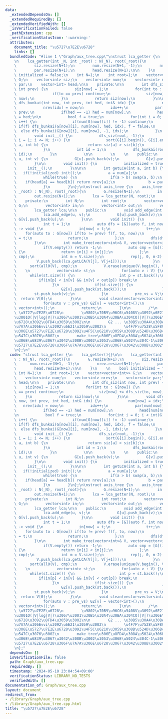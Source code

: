 ```yaml
---
data:
  _extendedDependsOn: []
  _extendedRequiredBy: []
  _extendedVerifiedWith: []
  _isVerificationFailed: false
  _pathExtension: cpp
  _verificationStatusIcon: ':warning:'
  attributes:
    document_title: "\u5727\u7E2E\u6728"
    links: []
  bundledCode: "#line 1 \"Graph/aux_tree.cpp\"\nstruct lca_getter {\n    lca_getter(){}\n\
    \n    lca_getter(int _N, int _root) : N(_N), root(_root){\n        G.resize(N+1);\n\
    \        siz.resize(N+1);\n        num.resize(N+1, -1);\n        nrev.resize(N+1);\n\
    \        par.resize(N+1);\n        head.resize(N+1);\n\n    }\n    \n    bool\
    \ initialized = false;\n    int N=1;\n    int root=1;\n    vector<vector<int>>\
    \ G;\n    vector<int> siz;\n    vector<int> num;\n    vector<int> nrev;\n    vector<int>\
    \ par;\n    vector<int> head;\n\n    private:\n\n        int dfs_siz(int now,\
    \ int prev) {\n            siz[now] = 1;\n            for(int to : G[now]) {\n\
    \                if(to == prev) continue;\n                siz[now] += dfs_siz(to,\
    \ now);\n            }\n            return siz[now];\n        }\n\n        void\
    \ dfs_bunkai(int now, int prev, int hed, int& idx) {\n            num[now] = idx;\n\
    \            nrev[idx] = now;\n            idx++;\n            par[num[now]] =\
    \ prev;\n            if(hed == -1) hed = num[now];\n            head[num[now]]\
    \ = hed;\n\n            bool f = true;\n            for(int i = 0; i < int(G[now].size());\
    \ i++) {\n                if(num[G[now][i]] != -1) continue;\n               \
    \ if(f) dfs_bunkai(G[now][i], num[now], hed, idx), f = false;\n              \
    \  else dfs_bunkai(G[now][i], num[now], -1, idx);\n            }\n        }\n\n\
    \        void init__() {\n            dfs_siz(root, -1);\n            for(int\
    \ i = 1; i <= N; i++) {\n                sort(G[i].begin(), G[i].end(), [&](int\
    \ a, int b) {\n                  return siz[a] > siz[b];\n                });\n\
    \            }\n            int id = 1;\n            dfs_bunkai(root, root, -1,\
    \ id);\n        }\n            \n\n        \n    \n    public:\n        void add_edge(int\
    \ u, int v) {\n            G[u].push_back(v);\n            G[v].push_back(u);\n\
    \        }\n\n        void init() {\n            initialized = true;\n       \
    \     init__();\n        }\n\n\n        int getLCA(int a, int b) {\n         \
    \   if(!initialized) init();\n            a = num[a];\n            b = num[b];\n\
    \            while(true) {\n               if(a > b) swap(a, b);\n           \
    \    if(head[a] == head[b]) return nrev[a];\n               b = par[head[b]];\n\
    \            }\n        }\n};\n\nstruct axis_tree {\n    axis_tree(int _N, int\
    \ _root) : N(_N), root(_root){\n        G.resize(N+1);\n        in.resize(N+1);\n\
    \        out.resize(N+1);\n        lca = lca_getter(N, root);\n    }\n   \n\n\
    \    private:\n        int N;\n        int root;\n        vector<vector<int>>\
    \ G;\n        vector<int> in;\n        vector<int> out;\n        vector<int> pre_vs;\n\
    \        lca_getter lca;\n\n    public:\n        void add_edge(int u, int v) {\n\
    \            lca.add_edge(u, v);\n            G[u].push_back(v);\n           \
    \ G[v].push_back(u);\n        }\n\n        void init() {\n            lca.init();\n\
    \            int t = 1;\n            auto dfs = [&](auto f, int now, int prev)\
    \ -> void {\n                in[now] = t;\n                t++;\n            \
    \    for(auto to : G[now]) if(to != prev) f(f, to, now);\n                out[now]\
    \ = t;\n                return;\n            };\n            dfs(dfs, root, -1);\n\
    \        }\n\n        int make_tree(vector<int>& V, vector<vector<int>>& G2) {\n\
    \            if(V.empty()) return -1;\n            auto cmp = [&](int i, int j)\
    \ {\n                return in[i] < in[j];\n            };\n            sort(all0(V),\
    \ cmp);\n            int m = V.size();\n            rep(j, 0, m-2) {\n       \
    \         V.push_back(lca.getLCA(V[j], V[j+1]));\n            }\n    \n      \
    \      sort(all0(V), cmp);\n            V.erase(unique(V.begin(), V.end()), V.end());\n\
    \    \n            vector<int> st;\n            for(auto v : V) {\n          \
    \      while(st.size()) {\n                    int p = st.back();\n          \
    \          if(in[p] < in[v] && in[v] < out[p]) break;\n                    st.pop_back();\n\
    \                }\n                if(st.size()) {\n                    G2[st.back()].push_back(v);\n\
    \                    G2[v].push_back(st.back());\n                }\n        \
    \        st.push_back(v);\n            }\n            pre_vs = V;\n          \
    \  return V[0];\n        }\n\n        void clean(vector<vector<int>> &G2) {\n\
    \            for(auto v : pre_vs) G2[v] = vector<int>();\n            pre_vs =\
    \ vector<int>();\n            return;\n        }\n\n        /*\n        @brief\
    \ \u5727\u7E2E\u6728\n        \u9802\u70B9\u96C6\u5408V\u3092\u6E21\u3059\u3068\
    \u3001O(|V|log|V|)\u3067\u3001\u30B5\u30A4\u30BA\u304CO(|V|)\u306E\u5727\u7E2E\
    \u6728\u3092\u8FD4\u3059\u3002\n\n        G2 ... \u30B5\u30A4\u30BAN\u306E\u3001\
    \u7A7A\u306Evvi\u3092\u6E21\u3059\u3002\n        \u4F7F\u7528\u5F8C\u3001\u6B21\
    \u306E\u5727\u7E2E\u6728\u3092\u4F5C\u6210\u3059\u308B\u524D\u306Bclean(G2)\u3092\
    \u547C\u3076\u3002\n        make_tree\u306E\u8FD4\u308A\u5024\u306F\u4EEE\u60F3\
    \u306E\u6839\u3067\u3042\u308B\u3002\u3053\u306E\u5024\u304C-1\u306E\u6642\u3001\
    \u5727\u7E2E\u6728\u306F\u7A7A\u306E\u6728\u3067\u3042\u308B\u3002\n        */\n\
    \n};\n"
  code: "struct lca_getter {\n    lca_getter(){}\n\n    lca_getter(int _N, int _root)\
    \ : N(_N), root(_root){\n        G.resize(N+1);\n        siz.resize(N+1);\n  \
    \      num.resize(N+1, -1);\n        nrev.resize(N+1);\n        par.resize(N+1);\n\
    \        head.resize(N+1);\n\n    }\n    \n    bool initialized = false;\n   \
    \ int N=1;\n    int root=1;\n    vector<vector<int>> G;\n    vector<int> siz;\n\
    \    vector<int> num;\n    vector<int> nrev;\n    vector<int> par;\n    vector<int>\
    \ head;\n\n    private:\n\n        int dfs_siz(int now, int prev) {\n        \
    \    siz[now] = 1;\n            for(int to : G[now]) {\n                if(to\
    \ == prev) continue;\n                siz[now] += dfs_siz(to, now);\n        \
    \    }\n            return siz[now];\n        }\n\n        void dfs_bunkai(int\
    \ now, int prev, int hed, int& idx) {\n            num[now] = idx;\n         \
    \   nrev[idx] = now;\n            idx++;\n            par[num[now]] = prev;\n\
    \            if(hed == -1) hed = num[now];\n            head[num[now]] = hed;\n\
    \n            bool f = true;\n            for(int i = 0; i < int(G[now].size());\
    \ i++) {\n                if(num[G[now][i]] != -1) continue;\n               \
    \ if(f) dfs_bunkai(G[now][i], num[now], hed, idx), f = false;\n              \
    \  else dfs_bunkai(G[now][i], num[now], -1, idx);\n            }\n        }\n\n\
    \        void init__() {\n            dfs_siz(root, -1);\n            for(int\
    \ i = 1; i <= N; i++) {\n                sort(G[i].begin(), G[i].end(), [&](int\
    \ a, int b) {\n                  return siz[a] > siz[b];\n                });\n\
    \            }\n            int id = 1;\n            dfs_bunkai(root, root, -1,\
    \ id);\n        }\n            \n\n        \n    \n    public:\n        void add_edge(int\
    \ u, int v) {\n            G[u].push_back(v);\n            G[v].push_back(u);\n\
    \        }\n\n        void init() {\n            initialized = true;\n       \
    \     init__();\n        }\n\n\n        int getLCA(int a, int b) {\n         \
    \   if(!initialized) init();\n            a = num[a];\n            b = num[b];\n\
    \            while(true) {\n               if(a > b) swap(a, b);\n           \
    \    if(head[a] == head[b]) return nrev[a];\n               b = par[head[b]];\n\
    \            }\n        }\n};\n\nstruct axis_tree {\n    axis_tree(int _N, int\
    \ _root) : N(_N), root(_root){\n        G.resize(N+1);\n        in.resize(N+1);\n\
    \        out.resize(N+1);\n        lca = lca_getter(N, root);\n    }\n   \n\n\
    \    private:\n        int N;\n        int root;\n        vector<vector<int>>\
    \ G;\n        vector<int> in;\n        vector<int> out;\n        vector<int> pre_vs;\n\
    \        lca_getter lca;\n\n    public:\n        void add_edge(int u, int v) {\n\
    \            lca.add_edge(u, v);\n            G[u].push_back(v);\n           \
    \ G[v].push_back(u);\n        }\n\n        void init() {\n            lca.init();\n\
    \            int t = 1;\n            auto dfs = [&](auto f, int now, int prev)\
    \ -> void {\n                in[now] = t;\n                t++;\n            \
    \    for(auto to : G[now]) if(to != prev) f(f, to, now);\n                out[now]\
    \ = t;\n                return;\n            };\n            dfs(dfs, root, -1);\n\
    \        }\n\n        int make_tree(vector<int>& V, vector<vector<int>>& G2) {\n\
    \            if(V.empty()) return -1;\n            auto cmp = [&](int i, int j)\
    \ {\n                return in[i] < in[j];\n            };\n            sort(all0(V),\
    \ cmp);\n            int m = V.size();\n            rep(j, 0, m-2) {\n       \
    \         V.push_back(lca.getLCA(V[j], V[j+1]));\n            }\n    \n      \
    \      sort(all0(V), cmp);\n            V.erase(unique(V.begin(), V.end()), V.end());\n\
    \    \n            vector<int> st;\n            for(auto v : V) {\n          \
    \      while(st.size()) {\n                    int p = st.back();\n          \
    \          if(in[p] < in[v] && in[v] < out[p]) break;\n                    st.pop_back();\n\
    \                }\n                if(st.size()) {\n                    G2[st.back()].push_back(v);\n\
    \                    G2[v].push_back(st.back());\n                }\n        \
    \        st.push_back(v);\n            }\n            pre_vs = V;\n          \
    \  return V[0];\n        }\n\n        void clean(vector<vector<int>> &G2) {\n\
    \            for(auto v : pre_vs) G2[v] = vector<int>();\n            pre_vs =\
    \ vector<int>();\n            return;\n        }\n\n        /*\n        @brief\
    \ \u5727\u7E2E\u6728\n        \u9802\u70B9\u96C6\u5408V\u3092\u6E21\u3059\u3068\
    \u3001O(|V|log|V|)\u3067\u3001\u30B5\u30A4\u30BA\u304CO(|V|)\u306E\u5727\u7E2E\
    \u6728\u3092\u8FD4\u3059\u3002\n\n        G2 ... \u30B5\u30A4\u30BAN\u306E\u3001\
    \u7A7A\u306Evvi\u3092\u6E21\u3059\u3002\n        \u4F7F\u7528\u5F8C\u3001\u6B21\
    \u306E\u5727\u7E2E\u6728\u3092\u4F5C\u6210\u3059\u308B\u524D\u306Bclean(G2)\u3092\
    \u547C\u3076\u3002\n        make_tree\u306E\u8FD4\u308A\u5024\u306F\u4EEE\u60F3\
    \u306E\u6839\u3067\u3042\u308B\u3002\u3053\u306E\u5024\u304C-1\u306E\u6642\u3001\
    \u5727\u7E2E\u6728\u306F\u7A7A\u306E\u6728\u3067\u3042\u308B\u3002\n        */\n\
    \n};"
  dependsOn: []
  isVerificationFile: false
  path: Graph/aux_tree.cpp
  requiredBy: []
  timestamp: '2024-05-10 23:04:54+09:00'
  verificationStatus: LIBRARY_NO_TESTS
  verifiedWith: []
documentation_of: Graph/aux_tree.cpp
layout: document
redirect_from:
- /library/Graph/aux_tree.cpp
- /library/Graph/aux_tree.cpp.html
title: "\u5727\u7E2E\u6728"
---
```

